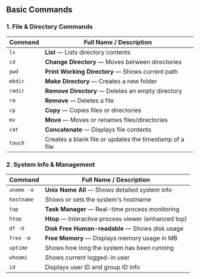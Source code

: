## Basic Commands

### 1. **File & Directory Commands**

| Command | Full Name / Description |
| --- | --- |
| `ls` | **List** — Lists directory contents |
| `cd` | **Change Directory** — Moves between directories |
| `pwd` | **Print Working Directory** — Shows current path |
| `mkdir` | **Make Directory** — Creates a new folder |
| `rmdir` | **Remove Directory** — Deletes an empty directory |
| `rm` | **Remove** — Deletes a file |
| `cp` | **Copy** — Copies files or directories |
| `mv` | **Move** — Moves or renames files/directories |
| `cat` | **Concatenate** — Displays file contents |
| `touch` | Creates a blank file or updates the timestamp of a file |

### 2. **System Info & Management**

| Command | Full Name / Description |
| --- | --- |
| `uname -a` | **Unix Name All** — Shows detailed system info |
| `hostname` | Shows or sets the system's hostname |
| `top` | **Task Manager** — Real-time process monitoring |
| `htop` | **Htop** — Interactive process viewer (enhanced top) |
| `df -h` | **Disk Free Human-readable** — Shows disk usage |
| `free -m` | **Free Memory** — Displays memory usage in MB |
| `uptime` | Shows how long the system has been running |
| `whoami` | Shows current logged-in user |
| `id` | Displays user ID and group ID info |
